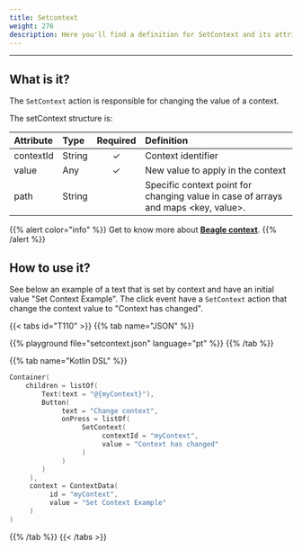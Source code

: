 ```yaml
---
title: Setcontext
weight: 276
description: Here you'll find a definition for SetContext and its attributes details
---
```


---

## What is it?

The `SetContext` action is responsible for changing the value of a context.

The setContext structure is:

| **Attribute** | **Type** | Required | **Definition** |
| :--- | :--- | :---: | :--- |
| contextId | String  | ✓ | Context identifier |
| value | Any | ✓ | New value to apply in the context |
| path | String |   |  Specific context point for changing value in case of arrays and maps &lt;key, value&gt;. |

{{% alert color="info" %}}
Get to know more about [**Beagle context**](/api/context/). 
{{% /alert %}}

## How to use it?

See below an example of a text that is set by context and have an initial value "Set Context Example". The click event have a `SetContext` action that change the context value to "Context has changed".

{{< tabs id="T110" >}}
{{% tab name="JSON" %}}
<!-- json-playground:setcontext.json
{
  "_beagleComponent_": "beagle:container",
  "context":{
    "id": "myContext",
    "value":"Set Context Example"
  },
  "children": [
    {
      "_beagleComponent_": "beagle:text",
      "text":"@{myContext}"
    },
    {
      "_beagleComponent_": "beagle:button",
      "text": "Change context",
      "onPress": [
        {
          "_beagleAction_": "beagle:setContext",
          "contextId": "myContext",
          "value": "Context has changed"
        }
      ]
    }
  ]
}
-->
{{% playground file="setcontext.json" language="pt" %}}
{{% /tab %}}

{{% tab name="Kotlin DSL" %}}
```kotlin
Container(
    children = listOf(
        Text(text = "@{myContext}"),
        Button(
             text = "Change context",
             onPress = listOf(
                  SetContext(
                       contextId = "myContext",
                       value = "Context has changed"
                  )
             )
        )
     ),
     context = ContextData(
          id = "myContext",
          value = "Set Context Example"
     )
)
```
{{% /tab %}}
{{< /tabs >}}

